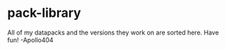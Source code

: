 # pack-library
All of my datapacks and the versions they work on are sorted here. Have fun! -Apollo404
